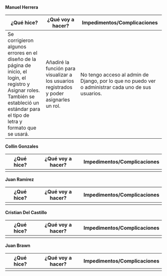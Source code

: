 

**Manuel Herrera**

| ¿Qué hice?          | ¿Qué voy a hacer?     | Impedimentos/Complicaciones                            |
|----------------------|-----------------------|--------------------------------------------------------|
| Se corrigieron algunos errores en el diseño de la página de inicio, el login, el registro y Asignar roles. También se estableció un estándar para el tipo de letra y formato que se usará. | Añadiré la función para visualizar a los usuarios registrados y poder asignarles un rol. | No tengo acceso al admin de Django, por lo que no puedo ver o administrar cada uno de sus usuarios. |

**Collin Gonzales**

| ¿Qué hice? | ¿Qué voy a hacer? | Impedimentos/Complicaciones |
|------------|--------------------|-----------------------------|
|            |                    |                             |

**Juan Ramirez**

| ¿Qué hice? | ¿Qué voy a hacer? | Impedimentos/Complicaciones |
|------------|--------------------|-----------------------------|
|            |                    |                             |

**Cristian Del Castillo**

| ¿Qué hice? | ¿Qué voy a hacer? | Impedimentos/Complicaciones |
|------------|--------------------|-----------------------------|
|            |                    |                             |

**Juan Brawn**

| ¿Qué hice? | ¿Qué voy a hacer? | Impedimentos/Complicaciones |
|------------|--------------------|-----------------------------|
|            |                    |                             |

